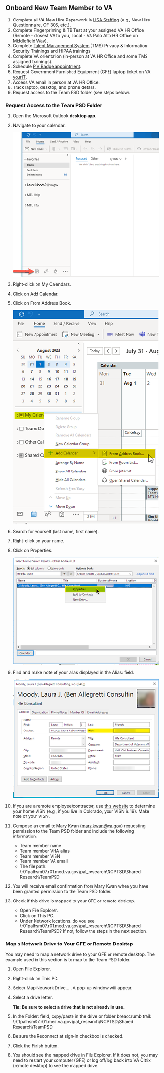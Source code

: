 ## Onboard New Team Member to VA

1. Complete all VA New Hire Paperwork in [USA Staffing](https://onboard.usastaffing.gov/Account/Login) (e.g., New Hire Questionnaire, OF 306, etc.).
2. Complete Fingerprinting & TB Test at your assigned VA HR Office (Remote - closest VA to you, Local - VA Palo Alto HR Office on Middlefield Way).
3. Complete [Talent Management System](https://www.tms.va.gov/SecureAuth35/) (TMS) Privacy & Information Security Trainings and HIPAA trainings.
4. Complete VA orientation (in-person at VA HR Office and some TMS assigned trainings).
5. Schedule [PIV Badge appointment](https://www.oit.va.gov/programs/piv/how-to.cfm?).
6. Request Government Furnished Equipment (GFE) laptop ticket on VA [yourIT](https://yourit.va.gov/va).
7. Access VA email in person at VA HR Office.
8. Track laptop, desktop, and phone details.
9. Request access to the Team PSD folder (see steps below).

### Request Access to the Team PSD Folder
1. Open the Microsoft Outlook **desktop app**.
2. Navigate to your calendar.

   <img src = "https://github.com/lzim/teampsd/blob/gh-pages/images/ch4_s8_onboard_your_calendar.png?raw=true">

3. Right-click on My Calendars.
4. Click on Add Calendar.
5. Click on From Address Book.

   <img src = "https://github.com/lzim/teampsd/blob/gh-pages/images/ch4_s8_onboard_from_address_book.png?raw=true">

6. Search for yourself (last name, first name).
7. Right-click on your name.
8. Click on Properties.

   <img src = "https://github.com/lzim/teampsd/blob/gh-pages/images/ch4_s8_onboard_gal_self_profile.png?raw=true">

9. Find and make note of your alias displayed in the Alias: field.

   <img src = "https://github.com/lzim/teampsd/blob/gh-pages/images/ch4_s8_onboard_profile_properties.png?raw=true">

10. If you are a remote employee/contractor, use [this website](https://www.va.gov/HEALTH/visns.asp) to determine your home VISN (e.g., if you live in Colorado, your VISN is 19). Make note of your VISN.
11. Compose an email to Mary Kwan (mary.kwan@va.gov) requesting permission to the Team PSD folder and include the following information:
    - Team member name
    - Team member VHA alias
    - Team member VISN
    - Team member VA email
    - The file path: \\r01palhsm07.r01.med.va.gov\pal_research\NCPTSD\Shared Research\TeamPSD
12. You will receive email confirmation from Mary Kwan when you have been granted permission to the Team PSD folder.
13. Check if this drive is mapped to your GFE or remote desktop.
    - Open File Explorer.
    - Click on This PC.
    - Under Network locations, do you see \\r01palhsm07.r01.med.va.gov\pal_research\NCPTSD\Shared Research\TeamPSD? If not, follow the steps in the next section.

### Map a Network Drive to Your GFE or Remote Desktop
You may need to map a network drive to your GFE or remote desktop. The example used in this section is to map to the Team PSD folder.

1. Open File Explorer.
2. Right-click on This PC.
3. Select Map Network Drive... . A pop-up window will appear.
4. Select a drive letter.

    **Tip: Be sure to select a drive that is not already in use.**

5. In the Folder: field, copy/paste in the drive or folder breadcrumb trail: \\r01palhsm07.r01.med.va.gov\pal_research\NCPTSD\Shared Research\TeamPSD
6. Be sure the Reconnect at sign-in checkbox is checked.
7. Click the Finish button.
8. You should see the mapped drive in File Explorer. If it does not, you may need to restart your computer (GFE) or log off/log back into VA Citrix (remote desktop) to see the mapped drive.
